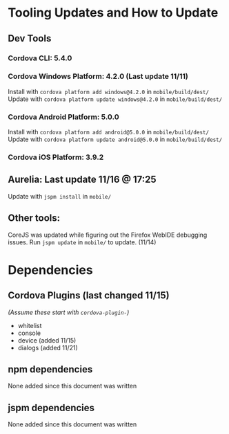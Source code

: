 # Tooling Updates and How to Update

## Dev Tools

### Cordova CLI: 5.4.0
### Cordova Windows Platform: 4.2.0 (Last update 11/11)
Install with `cordova platform add windows@4.2.0` in `mobile/build/dest/`
Update with `cordova platform update windows@4.2.0` in `mobile/build/dest/`
### Cordova Android Platform: 5.0.0
Install with `cordova platform add android@5.0.0` in `mobile/build/dest/`
Update with `cordova platform update android@5.0.0` in `mobile/build/dest/`
### Cordova iOS Platform: 3.9.2

## Aurelia: Last update 11/16 @ 17:25
Update with `jspm install` in `mobile/`

## Other tools:
CoreJS was updated while figuring out the Firefox WebIDE debugging issues.
Run `jspm update` in `mobile/` to update.
(11/14)

# Dependencies

## Cordova Plugins (last changed 11/15)
_(Assume these start with `cordova-plugin-`)_
* whitelist
* console
* device (added 11/15)
* dialogs (added 11/21)

## npm dependencies
None added since this document was written

## jspm dependencies
None added since this document was written
